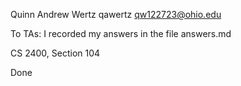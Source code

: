 Quinn Andrew Wertz
qawertz
qw122723@ohio.edu

To TAs: I recorded my answers in the file answers.md

CS 2400, Section 104

Done